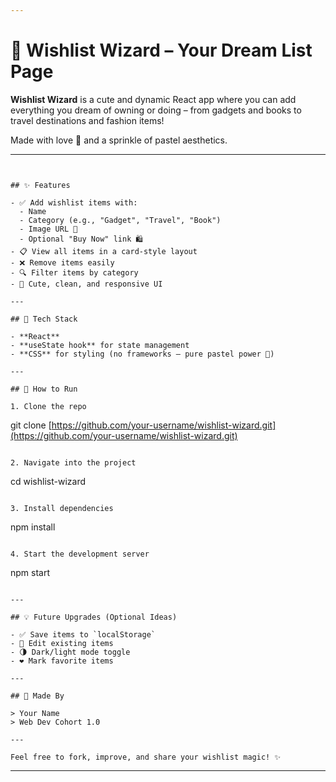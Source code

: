 ```yaml
---

```
# 🛒 Wishlist Wizard – Your Dream List Page

**Wishlist Wizard** is a cute and dynamic React app where you can add everything you dream of owning or doing – from gadgets and books to travel destinations and fashion items!

Made with love 💖 and a sprinkle of pastel aesthetics.

---
```


## ✨ Features

- ✅ Add wishlist items with:
  - Name
  - Category (e.g., "Gadget", "Travel", "Book")
  - Image URL 📸
  - Optional "Buy Now" link 🛍️
- 📋 View all items in a card-style layout
- ❌ Remove items easily
- 🔍 Filter items by category
- 💅 Cute, clean, and responsive UI

---

## 🔧 Tech Stack

- **React**
- **useState hook** for state management
- **CSS** for styling (no frameworks – pure pastel power 🎨)

---

## 🚀 How to Run

1. Clone the repo  
```

git clone [https://github.com/your-username/wishlist-wizard.git](https://github.com/your-username/wishlist-wizard.git)

```

2. Navigate into the project  
```

cd wishlist-wizard

```

3. Install dependencies  
```

npm install

```

4. Start the development server  
```

npm start

```

---

## 💡 Future Upgrades (Optional Ideas)

- ✅ Save items to `localStorage`
- 📝 Edit existing items
- 🌗 Dark/light mode toggle
- ❤️ Mark favorite items

---

## 🧁 Made By

> Your Name  
> Web Dev Cohort 1.0

---

Feel free to fork, improve, and share your wishlist magic! ✨
```

---